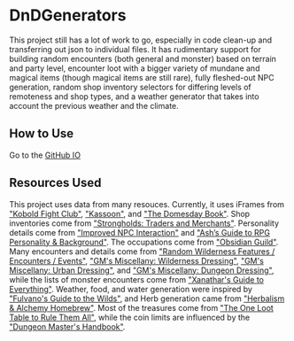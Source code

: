 # DnDGenerators

This project still has a lot of work to go, especially in code clean-up and transferring out json to individual files. It has rudimentary support for building random encounters (both general and monster) based on terrain and party level, encounter loot with a bigger variety of mundane and magical items (though magical items are still rare), fully fleshed-out NPC generation, random shop inventory selectors for differing levels of remoteness and shop types, and a weather generator that takes into account the previous weather and the climate.



## How to Use

Go to the [GitHub IO](https://jakekausler.github.io/DnDGenerators/index.html)

## Resources Used

This project uses data from many resouces. Currently, it uses iFrames from ["Kobold Fight Club"](https://kobold.club/fight/#/encounter-builder), ["Kassoon"](https://www.kassoon.com/dnd/town-generator/), and ["The Domesday Book"](https://www.rpglibrary.org/utils/meddemog/). Shop inventories come from ["Strongholds: Traders and Merchants"](https://www.dmsguild.com/product/209113/WH-Traders--Merchants-Inventories-for-28-different-types-of-merchant-indexed-by-quality). Personality details come from ["Improved NPC Interaction"](https://www.dmsguild.com/product/214202/Improved-NPC-Interactions) and ["Ash’s Guide to RPG Personality & Background"](http://rpg.ashami.com/). The occupations come from ["Obsidian Guild"](https://embyr.obsidianportal.com/wiki_pages/npc-occupations). Many encounters and details come from ["Random Wilderness Features / Encounters / Events"](https://drive.google.com/file/d/0Bw1kyeBlBRE9RHJxdnRDN201VzA/view), ["GM's Miscellany: Wilderness Dressing"](https://www.drivethrurpg.com/product/126812/GMs-Miscellany-Wilderness-Dressing), ["GM's Miscellany: Urban Dressing"](https://www.drivethrurpg.com/product/131653/GMs-Miscellany-Urban-Dressing?src=also_purchased), and ["GM's Miscellany: Dungeon Dressing"](https://www.drivethrurpg.com/product/133198/GMs-Miscellany-Dungeon-Dressing?src=also_purchased), while the lists of monster encounters come from ["Xanathar's Guide to Everything"](http://dnd.wizards.com/products/tabletop-games/rpg-products/xanathars-guide-everything). Weather, food, and water generation were inspired by ["Fulvano's Guide to the Wilds"](https://www.drivethrurpg.com/product/242214/Fulvanos-Guide-to-the-Wilds), and Herb generation came from ["Herbalism & Alchemy Homebrew"](https://drive.google.com/file/d/0B7CIGCMCtoETVmhDNEZMbUVweTg/view). Most of the treasures come from ["The One Loot Table to Rule Them All"](https://docs.google.com/spreadsheets/d/1lIKwMVNbJLTE8b5iHbhEMFef8o7WuVsy1s0-I0k3ohA/edit#gid=0), while the coin limits are influenced by the ["Dungeon Master's Handbook"](http://dnd.wizards.com/products/tabletop-games/rpg-products/dungeon-masters-guide).
